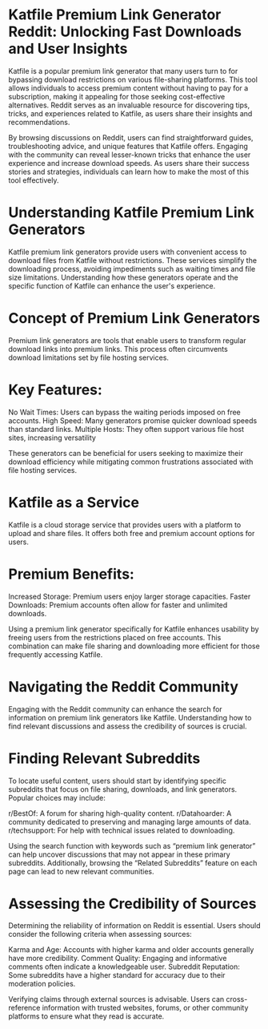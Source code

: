 # Katfile Premium Link Generator Reddit: Unlocking Fast Downloads and User Insights

Katfile is a popular premium link generator that many users turn to for bypassing download restrictions on various file-sharing platforms. This tool allows individuals to access premium content without having to pay for a subscription, making it appealing for those seeking cost-effective alternatives. Reddit serves as an invaluable resource for discovering tips, tricks, and experiences related to Katfile, as users share their insights and recommendations.

By browsing discussions on Reddit, users can find straightforward guides, troubleshooting advice, and unique features that Katfile offers. Engaging with the community can reveal lesser-known tricks that enhance the user experience and increase download speeds. As users share their success stories and strategies, individuals can learn how to make the most of this tool effectively.

# Understanding Katfile Premium Link Generators

Katfile premium link generators provide users with convenient access to download files from Katfile without restrictions. These services simplify the downloading process, avoiding impediments such as waiting times and file size limitations. Understanding how these generators operate and the specific function of Katfile can enhance the user's experience.

# Concept of Premium Link Generators

Premium link generators are tools that enable users to transform regular download links into premium links. This process often circumvents download limitations set by file hosting services.

# Key Features:

No Wait Times: Users can bypass the waiting periods imposed on free accounts.
High Speed: Many generators promise quicker download speeds than standard links.
Multiple Hosts: They often support various file host sites, increasing versatility

These generators can be beneficial for users seeking to maximize their download efficiency while mitigating common frustrations associated with file hosting services.

# Katfile as a Service

Katfile is a cloud storage service that provides users with a platform to upload and share files. It offers both free and premium account options for users.

# Premium Benefits:

Increased Storage: Premium users enjoy larger storage capacities.
Faster Downloads: Premium accounts often allow for faster and unlimited downloads.

Using a premium link generator specifically for Katfile enhances usability by freeing users from the restrictions placed on free accounts. This combination can make file sharing and downloading more efficient for those frequently accessing Katfile.

# Navigating the Reddit Community

Engaging with the Reddit community can enhance the search for information on premium link generators like Katfile. Understanding how to find relevant discussions and assess the credibility of sources is crucial.

# Finding Relevant Subreddits

To locate useful content, users should start by identifying specific subreddits that focus on file sharing, downloads, and link generators. Popular choices may include:


r/BestOf: A forum for sharing high-quality content.
r/Datahoarder: A community dedicated to preserving and managing large amounts of data.
r/techsupport: For help with technical issues related to downloading.

Using the search function with keywords such as “premium link generator” can help uncover discussions that may not appear in these primary subreddits. Additionally, browsing the “Related Subreddits” feature on each page can lead to new relevant communities.

# Assessing the Credibility of Sources

Determining the reliability of information on Reddit is essential. Users should consider the following criteria when assessing sources:


Karma and Age: Accounts with higher karma and older accounts generally have more credibility.
Comment Quality: Engaging and informative comments often indicate a knowledgeable user.
Subreddit Reputation: Some subreddits have a higher standard for accuracy due to their moderation policies.

Verifying claims through external sources is advisable. Users can cross-reference information with trusted websites, forums, or other community platforms to ensure what they read is accurate.




